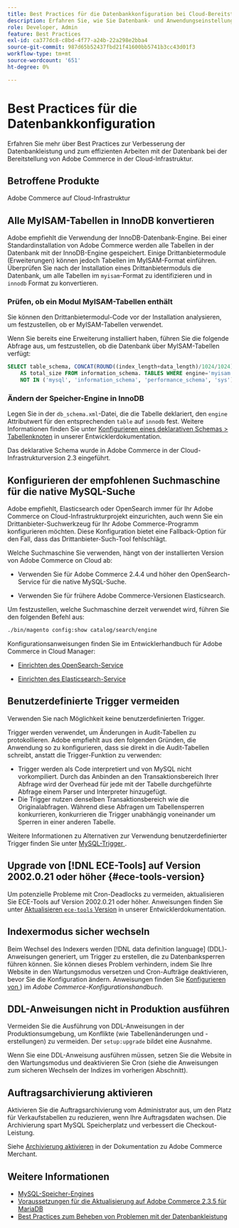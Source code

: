 ```yaml
---
title: Best Practices für die Datenbankkonfiguration bei Cloud-Bereitstellungen
description: Erfahren Sie, wie Sie Datenbank- und Anwendungseinstellungen konfigurieren, um die Leistung bei der Bereitstellung von Adobe Commerce in Cloud-Infrastrukturen zu verbessern.
role: Developer, Admin
feature: Best Practices
exl-id: ca377dc8-c8bd-4f77-a24b-22a298e2bba4
source-git-commit: 987d65b52437fbd21f41600bb5741b3cc43d01f3
workflow-type: tm+mt
source-wordcount: '651'
ht-degree: 0%

---
```


# Best Practices für die Datenbankkonfiguration

Erfahren Sie mehr über Best Practices zur Verbesserung der Datenbankleistung und zum effizienten Arbeiten mit der Datenbank bei der Bereitstellung von Adobe Commerce in der Cloud-Infrastruktur.

## Betroffene Produkte

Adobe Commerce auf Cloud-Infrastruktur

## Alle MyISAM-Tabellen in InnoDB konvertieren

Adobe empfiehlt die Verwendung der InnoDB-Datenbank-Engine. Bei einer Standardinstallation von Adobe Commerce werden alle Tabellen in der Datenbank mit der InnoDB-Engine gespeichert. Einige Drittanbietermodule (Erweiterungen) können jedoch Tabellen im MyISAM-Format einführen. Überprüfen Sie nach der Installation eines Drittanbietermoduls die Datenbank, um alle Tabellen im `myisam`-Format zu identifizieren und in `innodb` Format zu konvertieren.

### Prüfen, ob ein Modul MyISAM-Tabellen enthält

Sie können den Drittanbietermodul-Code vor der Installation analysieren, um festzustellen, ob er MyISAM-Tabellen verwendet.

Wenn Sie bereits eine Erweiterung installiert haben, führen Sie die folgende Abfrage aus, um festzustellen, ob die Datenbank über MyISAM-Tabellen verfügt:

```sql
SELECT table_schema, CONCAT(ROUND((index_length+data_length)/1024/1024),'MB')
    AS total_size FROM information_schema. TABLES WHERE engine='myisam' AND table_schema
    NOT IN ('mysql', 'information_schema', 'performance_schema', 'sys');
```

### Ändern der Speicher-Engine in InnoDB

Legen Sie in der `db_schema.xml`-Datei, die die Tabelle deklariert, den `engine` Attributwert für den entsprechenden `table` auf `innodb` fest. Weitere Informationen finden Sie unter [Konfigurieren eines deklarativen Schemas > Tabellenknoten](https://developer.adobe.com/commerce/php/development/components/declarative-schema/configuration/) in unserer Entwicklerdokumentation.

Das deklarative Schema wurde in Adobe Commerce in der Cloud-Infrastrukturversion 2.3 eingeführt.

## Konfigurieren der empfohlenen Suchmaschine für die native MySQL-Suche

Adobe empfiehlt, Elasticsearch oder OpenSearch immer für Ihr Adobe Commerce on Cloud-Infrastrukturprojekt einzurichten, auch wenn Sie ein Drittanbieter-Suchwerkzeug für Ihr Adobe Commerce-Programm konfigurieren möchten. Diese Konfiguration bietet eine Fallback-Option für den Fall, dass das Drittanbieter-Such-Tool fehlschlägt.

Welche Suchmaschine Sie verwenden, hängt von der installierten Version von Adobe Commerce on Cloud ab:

- Verwenden Sie für Adobe Commerce 2.4.4 und höher den OpenSearch-Service für die native MySQL-Suche.

- Verwenden Sie für frühere Adobe Commerce-Versionen Elasticsearch.

Um festzustellen, welche Suchmaschine derzeit verwendet wird, führen Sie den folgenden Befehl aus:

```bash
./bin/magento config:show catalog/search/engine
```

Konfigurationsanweisungen finden Sie im Entwicklerhandbuch für Adobe Commerce in Cloud Manager:

- [Einrichten des OpenSearch-Service](https://experienceleague.adobe.com/de/docs/commerce-cloud-service/user-guide/configure/service/opensearch)

- [Einrichten des Elasticsearch-Service](https://experienceleague.adobe.com/de/docs/commerce-cloud-service/user-guide/configure/service/elasticsearch)

## Benutzerdefinierte Trigger vermeiden

Verwenden Sie nach Möglichkeit keine benutzerdefinierten Trigger.

Trigger werden verwendet, um Änderungen in Audit-Tabellen zu protokollieren. Adobe empfiehlt aus den folgenden Gründen, die Anwendung so zu konfigurieren, dass sie direkt in die Audit-Tabellen schreibt, anstatt die Trigger-Funktion zu verwenden:

- Trigger werden als Code interpretiert und von MySQL nicht vorkompiliert. Durch das Anbinden an den Transaktionsbereich Ihrer Abfrage wird der Overhead für jede mit der Tabelle durchgeführte Abfrage einem Parser und Interpreter hinzugefügt.
- Die Trigger nutzen denselben Transaktionsbereich wie die Originalabfragen. Während diese Abfragen um Tabellensperren konkurrieren, konkurrieren die Trigger unabhängig voneinander um Sperren in einer anderen Tabelle.

Weitere Informationen zu Alternativen zur Verwendung benutzerdefinierter Trigger finden Sie unter [MySQL-Trigger ](mysql-configuration.md#triggers).

## Upgrade von [!DNL ECE-Tools] auf Version 2002.0.21 oder höher {#ece-tools-version}

Um potenzielle Probleme mit Cron-Deadlocks zu vermeiden, aktualisieren Sie ECE-Tools auf Version 2002.0.21 oder höher. Anweisungen finden Sie unter [Aktualisieren `ece-tools` Version](https://experienceleague.adobe.com/de/docs/commerce-cloud-service/user-guide/dev-tools/ece-tools/update-package) in unserer Entwicklerdokumentation.

## Indexermodus sicher wechseln

<!--This best practice might belong in the Maintenance phase. Database lock prevention might be consolidated under a single heading-->

Beim Wechsel des Indexers werden [!DNL data definition language] (DDL)-Anweisungen generiert, um Trigger zu erstellen, die zu Datenbanksperren führen können. Sie können dieses Problem verhindern, indem Sie Ihre Website in den Wartungsmodus versetzen und Cron-Aufträge deaktivieren, bevor Sie die Konfiguration ändern.
Anweisungen finden Sie [Konfigurieren von ](https://experienceleague.adobe.com/docs/commerce-operations/configuration-guide/cli/manage-indexers.html?lang=de#configure-indexers-1)) im *Adobe Commerce-Konfigurationshandbuch*.

## DDL-Anweisungen nicht in Produktion ausführen

Vermeiden Sie die Ausführung von DDL-Anweisungen in der Produktionsumgebung, um Konflikte (wie Tabellenänderungen und -erstellungen) zu vermeiden. Der `setup:upgrade` bildet eine Ausnahme.

Wenn Sie eine DDL-Anweisung ausführen müssen, setzen Sie die Website in den Wartungsmodus und deaktivieren Sie Cron (siehe die Anweisungen zum sicheren Wechseln der Indizes im vorherigen Abschnitt).

## Auftragsarchivierung aktivieren

Aktivieren Sie die Auftragsarchivierung vom Administrator aus, um den Platz für Verkaufstabellen zu reduzieren, wenn Ihre Auftragsdaten wachsen. Die Archivierung spart MySQL Speicherplatz und verbessert die Checkout-Leistung.

Siehe [Archivierung aktivieren](https://experienceleague.adobe.com/docs/commerce-admin/stores-sales/order-management/orders/order-archive.html?lang=de) in der Dokumentation zu Adobe Commerce Merchant.

## Weitere Informationen

- [MySQL-Speicher-Engines](https://dev.mysql.com/doc/refman/8.0/en/storage-engines.html)
- [Voraussetzungen für die Aktualisierung auf Adobe Commerce 2.3.5 für MariaDB](../maintenance/mariadb-upgrade.md)
- [Best Practices zum Beheben von Problemen mit der Datenbankleistung](../maintenance/resolve-database-performance-issues.md)

